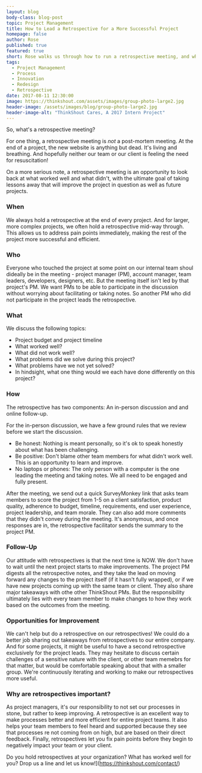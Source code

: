 ```yaml
---
layout: blog
body-class: blog-post
topic: Project Management
title: How to Lead a Retrospective for a More Successful Project
homepage: false
author: Rose
published: true
featured: true
short: Rose walks us through how to run a retrospective meeting, and why they're a vital component to the close of every project.
tags:
  - Project Management
  - Process
  - Innovation
  - Redesign
  - Retrospective
date: 2017-08-11 12:30:00 
image: https://thinkshout.com/assets/images/group-photo-large2.jpg
header-image: /assets/images/blog/group-photo-large2.jpg
header-image-alt: "ThinkShout Cares, A 2017 Intern Project"
---
```


So, what's a retrospective meeting?

For one thing, a retrospective meeting is _not_ a post-mortem meeting. At the end of a project, the new website is anything but dead. It's living and breathing. And hopefully neither our team or our client is feeling the need for resuscitation!

On a more serious note, a retrospective meeting is an opportunity to look back at what worked well and what didn't, with the ultimate goal of taking lessons away that will improve the project in question as well as future projects. 

### When
We always hold a retrospective at the end of every project. And for larger, more complex projects, we often hold a retrospective mid-way through. This allows us to address pain points immediately, making the rest of the project more successful and efficient.

### Who
Everyone who touched the project at some point on our internal team shoul dideally be in the meeting - project manager (PM), account manager, team leaders, developers, designers, etc. But the meeting itself isn't led by that project's PM. We want PMs to be able to participate in the discussion without worrying about facilitating or taking notes. So another PM who did not participate in the project leads the retrospective. 

### What
We discuss the following topics:
* Project budget and project timeline
* What worked well?
* What did not work well?
* What problems did we solve during this project?
* What problems have we not yet solved?
* In hindsight, what one thing would we each have done differently on this project?

### How
The retrospective has two components: An in-person discussion and and online follow-up.

For the in-person discussion, we have a few ground rules that we review before we start the discussion.

* Be honest: Nothing is meant personally, so it's ok to speak honestly about what has been challenging.
* Be positive: Don't blame other team members for what didn't work well. This is an opportunity to learn and improve. 
* No laptops or phones: The only person with a computer is the one leading the meeting and taking notes. We all need to be engaged and fully present.

After the meeting, we send out a quick SurveyMonkey link that asks team members to score the project from 1-5 on a client satisfaction, product quality, adherence to budget, timeline, requirements, end user experience, project leadership, and team morale. They can also add more comments that they didn't convey during the meeting. It's anonymous, and once responses are in, the retrospective facilitator sends the summary to the project PM.

### Follow-Up
Our attitude with retrospectives is that the next time is NOW. We don't have to wait until the next project starts to make improvements. The project PM digests all the retrospective notes, and they take the lead on moving forward any changes to the project itself (if it hasn't fully wrapped), or if we have new projects coming up with the same team or client. They also share major takeaways with othe other ThinkShout PMs. But the responsibility ultimately lies with every team member to make changes to how they work based on the outcomes from the meeting.

### Opportunities for Improvement
We can't help but do a retrospective on our retrospectives! We could do a better job sharing out takeaways from retrospectives to our entire company. And for some projects, it might be useful to have a second retrospective exclusively for the project leads. They may hesitate to discuss certain challenges of a sensitive nature with the client, or other team memebrs for that matter, but would be comfortable speaking about that with a smaller group. We're continuously iterating and working to make our retrospectives more useful.

### Why are retrospectives important?
As project managers, it's our responsibility to not set our processes in stone, but rather to keep improving. A retrospective is an excellent way to make processes better and more efficient for entire project teams. It also helps your team members to feel heard and supported because they see that processes re not coming from on high, but are based on their direct feedback. Finally, retrospectives let you fix pain points before they begin to negatively impact your team or your client.

Do you hold retrospectives at your organization? What has worked well for you? Drop us a line and let us know!](https://thinkshout.com/contact/)
